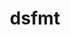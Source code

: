 ---
title: "dsfmt"
layout: cache
categories: [package, develop]
meta: {"compilers": ["gcc@=11.4.0"], "num_specs": 3, "num_specs_by_stack": {"e4s": 3, "root": 3, "tutorial": 3}, "oss": ["ubuntu22.04"], "platforms": ["linux"], "stacks": ["e4s", "root", "tutorial"], "targets": ["x86_64_v3"], "versions": ["2.2.5"]}
spec_details: [{"compiler": "gcc@=11.4.0", "hash": "f7ngg2rvxln4dcvosndhb2fclgudnmq7", "os": "ubuntu22.04", "platform": "linux", "size": "-", "stacks": ["e4s", "root", "tutorial"], "tarball": "https://binaries.spack.io/develop/build_cache/linux-ubuntu22.04-x86_64_v3/gcc-11.4.0/dsfmt-2.2.5/linux-ubuntu22.04-x86_64_v3-gcc-11.4.0-dsfmt-2.2.5-f7ngg2rvxln4dcvosndhb2fclgudnmq7.spack", "target": "x86_64_v3", "variants": ["build_system=makefile", "patches=b79624c"], "versions": ["2.2.5"]}, {"compiler": "gcc@=11.4.0", "hash": "hqgl3rdxnhqyxb3jumtejad35sbi7rvh", "os": "ubuntu22.04", "platform": "linux", "size": "-", "stacks": ["e4s", "root", "tutorial"], "tarball": "https://binaries.spack.io/develop/build_cache/linux-ubuntu22.04-x86_64_v3/gcc-11.4.0/dsfmt-2.2.5/linux-ubuntu22.04-x86_64_v3-gcc-11.4.0-dsfmt-2.2.5-hqgl3rdxnhqyxb3jumtejad35sbi7rvh.spack", "target": "x86_64_v3", "variants": ["build_system=makefile", "patches=b79624c"], "versions": ["2.2.5"]}, {"compiler": "gcc@=11.4.0", "hash": "kgjpbgqifup6vio3zrq6jptkb3a5t5fh", "os": "ubuntu22.04", "platform": "linux", "size": "-", "stacks": ["e4s", "root", "tutorial"], "tarball": "https://binaries.spack.io/develop/build_cache/linux-ubuntu22.04-x86_64_v3/gcc-11.4.0/dsfmt-2.2.5/linux-ubuntu22.04-x86_64_v3-gcc-11.4.0-dsfmt-2.2.5-kgjpbgqifup6vio3zrq6jptkb3a5t5fh.spack", "target": "x86_64_v3", "variants": ["build_system=makefile", "patches=b79624c"], "versions": ["2.2.5"]}]
---